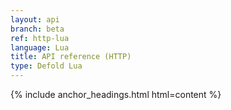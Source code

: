 ```yaml
---
layout: api
branch: beta
ref: http-lua
language: Lua
title: API reference (HTTP)
type: Defold Lua
---
```

{% include anchor_headings.html html=content %}